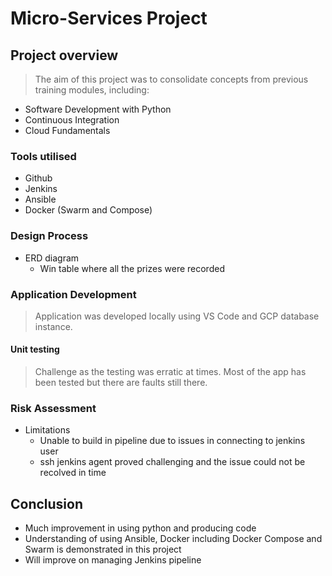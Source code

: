 # Micro-Services Project

## Project overview

> The aim of this project was to consolidate concepts from previous training modules, including:

* Software Development with Python
* Continuous Integration
* Cloud Fundamentals
  
### Tools utilised

* Github
* Jenkins
* Ansible
* Docker (Swarm and Compose)


### Design Process

* ERD diagram 
    * Win table where all the prizes were recorded

### Application Development

> Application was developed locally using VS Code and GCP database instance.

#### Unit testing

> Challenge as the testing was erratic at times. Most of the app has been tested but there are faults still there. 

### Risk Assessment

* Limitations
    * Unable to build in pipeline due to issues in connecting to jenkins user
    * ssh jenkins agent proved challenging and the issue could not be recolved in time

## Conclusion

* Much improvement in using python and producing code
* Understanding of using Ansible, Docker including Docker Compose and Swarm is demonstrated in this project
* Will improve on managing Jenkins pipeline

